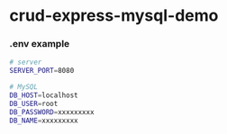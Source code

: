 # crud-express-mysql-demo

### .env example
```bash
# server
SERVER_PORT=8080

# MySQL
DB_HOST=localhost
DB_USER=root
DB_PASSWORD=xxxxxxxxx
DB_NAME=xxxxxxxxx
```
